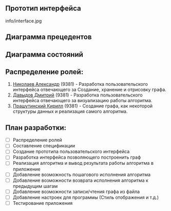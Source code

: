 ## Прототип интерфейса
info/interface.jpg
## Диаграмма прецедентов

## Диаграмма состояний

## Распределение ролей:
  1. [Николаев Александр](https://github.com/EFFECT322) (9381) - Разработка пользовательского интерфейса отвечающего за Создание, хранение и отрисовку графа.
  2. [Давыдов Дмитрий](https://github.com/Dmitrydavka) (9381) - Разработка пользовательского интерфейса отвечающего за визуализацию работы алгоритма.
  3. [Прашутинский Кирилл](https://github.com/kirja1980) (9381) - Создание графа, как некоторой структуры данных и реализация самого алгоритма.

## План разработки:
- [ ] Распределение ролей
- [ ] Составление спецификации
- [ ] Создание прототипа пользовательского интерфейса
- [ ] Разработка интерфейса позволяющего построенить граф
- [ ] Реализация алгоритма и вывод результата работы алгоритма в приложение
- [ ] Добавление возможность пошагового исполнения алгоритма
- [ ] Добавление возможности возврата исполнения алгоритма к предыдущим шагам
- [ ] Добавление возможности записи/чтения графа из файла
- [ ] Добавление настроек для программы (Стиль отображения и т.д.)
- [ ] Тестирование приложения
